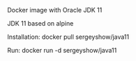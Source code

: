 Docker image with Oracle JDK 11

JDK 11 based on alpine

Installation: docker pull sergeyshow/java11

Run: docker run -d sergeyshow/java11
